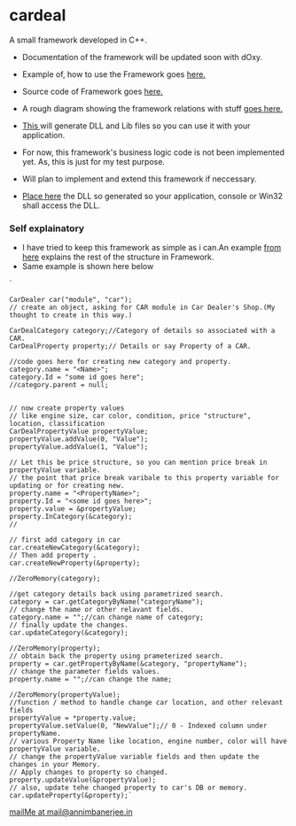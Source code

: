 
cardeal
========
A small framework developed in C++.

- Documentation of the framework will be updated soon with dOxy.

- Example of, how to use the Framework goes [here.](https://github.com/pixma/testwork/blob/master/cardeal/project/Application/main.cpp)
- Source code of Framework goes [here.](https://github.com/pixma/testwork/tree/master/cardeal/project/project)
- A rough diagram showing the framework relations with stuff [goes here.](https://github.com/pixma/testwork/blob/master/cardeal/diagram/relationshipDiagram.png)
- [This ](https://github.com/pixma/testwork/tree/master/cardeal/project/project) will generate DLL and Lib files so you can use it with your application.
- For now, this framework's business logic code is not been implemented yet. As, this is just for my test purpose.
- Will plan to implement and extend this framework if neccessary.
- [Place here](https://github.com/pixma/testwork/tree/master/cardeal/project/Application) the DLL so generated so your application, console or Win32 shall access the DLL.

### Self explainatory
- I have tried to keep this framework as simple as i can.An example [from here](https://github.com/pixma/testwork/blob/master/cardeal/project/Application/main.cpp) explains the rest of the structure in Framework.
- Same example is shown here below


`


	CarDealer car("module", "car");
	// create an object, asking for CAR module in Car Dealer's Shop.(My thought to create in this way.)

	CarDealCategory category;//Category of details so associated with a CAR.
	CarDealProperty property;// Details or say Property of a CAR.

	//code goes here for creating new category and property.
	category.name = "<Name>";
	category.Id = "some id goes here";
	//category.parent = null;


	// now create property values
	// like engine size, car color, condition, price "structure", location, classification
	CarDealPropertyValue propertyValue;
	propertyValue.addValue(0, "Value");
	propertyValue.addValue(1, "Value");

	// Let this be price structure, so you can mention price break in propertyValue variable.
	// the point that price break varibale to this property variable for updating or for creating new.
	property.name = "<PropertyName>";
	property.Id = "<some id goes here>";
	property.value = &propertyValue;
	property.InCategory(&category);
	//

	// first add category in car
	car.createNewCategory(&category);
	// Then add property .
	car.createNewProperty(&property);

	//ZeroMemory(category);

	//get category details back using parametrized search.
	category = car.getCategoryByName("categoryName");
	// change the name or other relavant fields.
	category.name = "";//can change name of category;
	// finally update the changes.
	car.updateCategory(&category);

	//ZeroMemory(property);
	// obtain back the property using prameterized search.
	property = car.getPropertyByName(&category, "propertyName");
	// change the parameter fields values.
	property.name = "";//can change the name;

	//ZeroMemory(propertyValue);
	//function / method to handle change car location, and other relevant fields
	propertyValue = *property.value;
	propertyValue.setValue(0, "NewValue");// 0 - Indexed column under propertyName.
	// various Property Name like location, engine number, color will have propertyValue variable.
	// change the propertyValue variable fields and then update the changes in your Memory.
	// Apply changes to property so changed.
	property.updateValue(&propertyValue);
	// also, update tehe changed property to car's DB or memory.
	car.updateProperty(&property);`
	

[mailMe at mail@annimbanerjee.in](mailto:mail@annimbanerjee.in)
